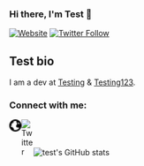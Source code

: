 ### Hi there, I'm Test 👋

[![Website](https://img.shields.io/website?label=test.com&style=for-the-badge&url=https%3A%2F%2Ftest.org)](https://test.org)
[![Twitter Follow](https://img.shields.io/twitter/follow/test?color=1DA1F2&logo=twitter&style=for-the-badge)](https://twitter.com/intent/follow?screen_name=test)

## Test bio

I am a dev at <a href="https://testing.com">Testing</a> & [<a href="https://testing123.com">Testing123</a>](https://testing123.com).

### Connect with me:

[<img align="left" alt="https://test.org" width="22px" src="https://raw.githubusercontent.com/iconic/open-iconic/master/svg/globe.svg" />][website]
[<img align="left" alt="Twitter" width="22px" src="https://cdn.jsdelivr.net/npm/simple-icons@v3/icons/twitter.svg" />][twitter]

<br />

<br />
<br />

<img align="left" alt="test's GitHub stats" src="https://github-readme-stats.vercel.app/api?username=test&show_icons=true&icon_color=fff&hide_border=true&bg_color=30,e96443,904e95&title_color=fff&text_color=fff&hide_rank=true" />

[website]: https://test.org
[twitter]: https://twitter.com/test

